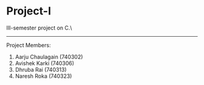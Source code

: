 # Project-I
III-semester project on C.\
___
Project Members:
1. Aarju Chaulagain (740302)
2. Avishek Karki (740306)
3. Dhruba Rai (740313)
4. Naresh Roka (740323)
